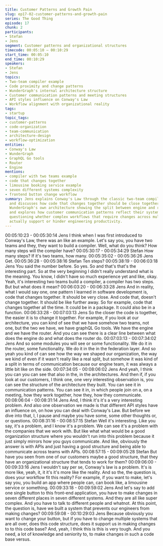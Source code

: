 ```yaml
---
title: Customer Patterns and Growth Pain
slug: ep17-02-customer-patterns-and-growth-pain
series: The Good Thing
episode: 17
chunk: 2
participants:
- Stefan
- Jens
segment: Customer patterns and organizational structures
timecode: 00:05:10 – 00:10:29
start_time: 00:05:10
end_time: 00:10:29
speakers:
- Stefan
- Jens
topics:
- Two-team compiler example
- Code proximity and change patterns
- WunderGraph's internal architecture structure
- Customer communication patterns and meeting structures
- API styles influence on Conway's Law
- Workflow alignment with organizational reality
tags:
- startup
topic_tags:
- customer-patterns
- code-organization
- team-communication
- architecture-design
- workflow-optimization
entities:
- Conway's Law
- WunderGraph
- GraphQL Go tools
- Router
- Engine
mentions:
- compiler with two teams example
- code that changes together
- limousine booking service example
- seven different systems complexity
- frontend button change workflow
summary: Jens explains Conway's Law through the classic two-team compiler example
  and discusses how code that changes together should be close together. He examines
  WunderGraph's own architecture showing the split between engine and router teams,
  and explores how customer communication patterns reflect their system architectures,
  questioning whether complex workflows that require changes across multiple systems
  actually support or hinder engineering productivity.
---
```


00:05:10:23 - 00:05:30:14
Jens
I think when I was first introduced to Conway's Law, there was an like an example. Let's say
you, you have two teams and they, they want to build a compiler. Well, what do you think? How
many steps will the compiler have?
00:05:30:17 - 00:05:34:29
Stefan
How many steps? If it's two teams, how many.
00:05:35:02 - 00:05:36:26
Jens
Get.
00:05:36:28 - 00:05:38:16
Stefan
Ten steps?
00:05:38:19 - 00:06:03:18
Jens
You said the number before. So yes. So and that's that's the interesting part. So at the very
beginning I didn't really understand what is the meaning. You know, I didn't have so much
experience yet and like, okay. Yeah, it's interesting two teams build a compiler, a compiler has
two steps. But but what does it mean?
00:06:03:20 - 00:06:33:28
Jens
And in reality, what I would say one, one pattern I learned in software development is, code that
changes together. It should be very close. And code that, doesn't change together. It should be
like further away. So for example, code that changes together all the time. It could be in a
package. It could also be in a function.
00:06:33:28 - 00:07:03:13
Jens
So the closer the code is together, the easier it is to change it together. For example, if you look
at our architecture, you can kind of see that we have somehow two teams, not one, but the two
we have, we have graphQL Go tools. We have the engine and we have the router. And you can
see there is a clear line between what does the engine do and what does the router do.
00:07:03:13 - 00:07:34:02
Jens
And so some modules you will see or some functionality. We do it in the router, some
functionality. We do it in the in the federation layer. And so yeah you kind of can see how the
way we shaped our organization, the way we kind of even if it wasn't really like a real split, but
somehow it was kind of a split in terms of communication because our engine team, it was
always a little bit like on the side.
00:07:34:05 - 00:08:06:02
Jens
And yeah, I think you can you can see that also in the, in the architectures. And then if, if you
look at our customers, I think one, one very interesting observation is, you can see the structure
of the architecture they built. You can see it in communication patterns. You can see it in, in
which people join on a, on a meeting, how they work together, how they, how they
communicate.
00:08:06:04 - 00:08:31:14
Jens
And, I think it's it's a very interesting problem. And also one observation we made is that
different API styles have an influence on, on how you can deal with Conway's Law. But before
we dive into that, I, I pause and maybe you have some, some other thoughts or, or questions.
00:08:31:16 - 00:08:57:15
Stefan
Well it's interesting. Like you say, it's a problem, and I know it's a problem. We can see it's a
problem with the companies that we work with. But like what what would be a good organization
structure where you wouldn't run into this problem because it just simply mirrors how you guys
communicate. And like, obviously the answer is with APIs and just having a good structure and
being able to communicate across teams with APIs.
00:08:57:15 - 00:09:05:28
Stefan
But have you seen from one of our customers maybe a good structure, that they have an
organizational structure that tends to work for them?
00:09:06:00 - 00:09:33:16
Jens
I wouldn't say per se, Conway's law is a problem. It's is more like, yeah, it, it it's it's more like the
reality. And so the, the question is, does your workflow fit this reality? For example, if you want
to make, let's say you, you build an app where people can, can book like, a limousine service or
something.
00:09:33:18 - 00:09:59:02
Jens
And let's say to add one single button to this front-end application, you have to make changes in
seven different places in seven different systems. And they are all like super complex. And you
have to talk to different people and whatnot. At this point, the question is, have we built a system
that prevents our engineers from making changes?
00:09:59:08 - 00:10:29:03
Jens
Because obviously you want to change your button, but if you have to change multiple systems
that are all over, does this code structure, does it support us in making changes to to this code
base? And, yeah, I think this is this is very tough. And you need, a lot of knowledge and seniority
to, to make changes in such a code base versus.